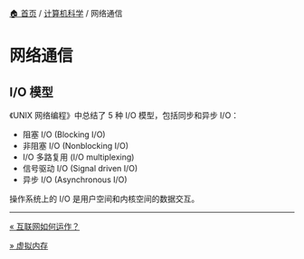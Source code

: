 [🏠 首页](../_index.md) / [计算机科学](_index.md) / 网络通信

# 网络通信

## I/O 模型

《UNIX 网络编程》中总结了 5 种 I/O 模型，包括同步和异步 I/O：

- 阻塞 I/O (Blocking I/O)
- 非阻塞 I/O (Nonblocking I/O)
- I/O 多路复用 (I/O multiplexing)
- 信号驱动 I/O (Signal driven I/O)
- 异步 I/O (Asynchronous I/O)

操作系统上的 I/O 是用户空间和内核空间的数据交互。

---
[« 互联网如何运作？](internet.md)

[» 虚拟内存](virtual-memory.md)
